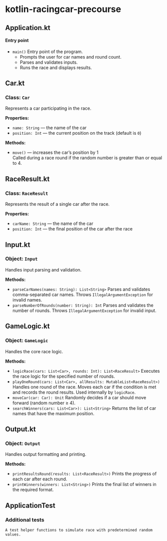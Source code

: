 # kotlin-racingcar-precourse 
## Application.kt
#### Entry point
- `main()`
  Entry point of the program.
    - Prompts the user for car names and round count.
    - Parses and validates inputs.
    - Runs the race and displays results.
## Car.kt
### Class: `Car`
Represents a car participating in the race.

**Properties:**
- `name: String` — the name of the car
- `position: Int` — the current position on the track (default is `0`)

**Methods:**
- `move()` — increases the car’s position by 1  
  Called during a race round if the random number is greater than or equal to 4.
## RaceResult.kt
### Class: `RaceResult`
Represents the result of a single car after the race.

**Properties:**
- `carName: String` — the name of the car
- `position: Int` — the final position of the car after the race
## Input.kt
### Object: `Input`
Handles input parsing and validation.

**Methods:**
- `parseCarNames(names: String): List<String>`
  Parses and validates comma-separated car names. Throws `IllegalArgumentException` for invalid names.
- `parseNumberOfRounds(number: String): Int`
  Parses and validates the number of rounds. Throws `IllegalArgumentException` for invalid input.
## GameLogic.kt
### Object: `GameLogic`
Handles the core race logic.

**Methods:**
- `logicRace(cars: List<Car>, rounds: Int): List<RaceResult>`
  Executes the race logic for the specified number of rounds.
- `playOneRound(cars: List<Car>, allResults: MutableList<RaceResult>)`
   Handles one round of the race. Moves each car if the condition is met and records the round results. Used internally by `logicRace`.
- `moveCar(car: Car): Unit`
  Randomly decides if a car should move forward (random number ≥ 4).
- `searchWinners(cars: List<Car>): List<String>`
  Returns the list of car names that have the maximum position.
## Output.kt
### Object: `Output`
Handles output formatting and printing.

**Methods:**
- `printResultsRound(results: List<RaceResult>)`
  Prints the progress of each car after each round.
- `printWinners(winners: List<String>)`
  Prints the final list of winners in the required format.
## ApplicationTest
### Additional tests
    A test helper functions to simulate race with predetermined random values.
